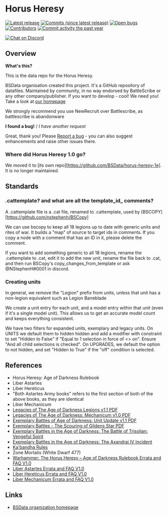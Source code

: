Horus Heresy
============

[![Latest release](https://img.shields.io/github/release/BSData/horus-heresy.svg?style=flat-square)](https://github.com/BSData/horus-heresy/releases/latest)
[![Commits (since latest release)](https://img.shields.io/github/commits-since/BSData/horus-heresy/latest.svg?style=flat-square)](https://github.com/BSData/horus-heresy/releases)
[![Open bugs](https://img.shields.io/github/issues/BSData/horus-heresy/bug.svg?style=flat-square&label=bugs)](https://github.com/BSData/horus-heresy/issues?q=is%3Aissue+is%3Aopen+label%3Abug)
[![Contributors](https://img.shields.io/github/contributors/BSData/horus-heresy.svg?style=flat-square)](https://github.com/BSData/horus-heresy/graphs/contributors)
[![Commit activity the past year](https://img.shields.io/github/commit-activity/y/BSData/horus-heresy.svg?style=flat-square)](https://github.com/BSData/horus-heresy/pulse/monthly)

[![Chat on Discord](https://img.shields.io/discord/558412685981777922.svg?logo=discord&style=popout-square)](https://www.bsdata.net/discord)



## Overview ##

__What's this?__

This is the data repo for the Horus Heresy.

BSData organisation created this project. It's a GitHub repository of datafiles.
Maintained by community, in no way endorsed by BattleScribe or any other company/publisher. If you want
to develop - cool! We need you! Take a look at [our homepage][BSData.net]

We strongly recommend you use NewRecruit over Battlescribe, as battlescribe is abandonware


__I found a bug!__ / *I have another request*

Great, thank you! Please [Report a bug][bug report] - you can also suggest enhancements and raise other issues there.

### Where did Horus Heresy 1.0 go?
We moved it to [its own repo][https://github.com/BSData/horus-heresy-1e]. It is no longer maintained.

## Standards

### .cattemplate? and what are all the template_id_ comments?
A .cattemplate file is a .cat file, renamed to .cattemplate, used by [BSCOPY][https://github.com/nstephenh/BSCopy]

We can use bscopy to keep all 18 legions up to date with generic units and rites of war.
It builds a "map" of source to target ids in comments. If you copy a node with a comment that has an ID in it,
please delete the comment. 

If you want to add something generic to all 18 legions, rename the .cattemplate to .cat, edit it to add the new unit, 
rename the file back to .cat, and then run BSCopy's copy_changes_from_template or ask @NStephenH#0001 in discord.

### Creating units

In general, we remove the "Legion" prefix from units, unless that unit has a non-legion equivalent such as Legion Baneblade

We create a unit entry for each unit, and a model entry within that unit (even if it's a single model unit).
This allows us to get an accurate model count and keeps everything consistent.

We have two filters for expanded units, exemplary and legacy units.
On UNITS we default them to hidden hidden and add a modifier with constraint to set "Hidden to False" if "Equal to 1 selection in force of <> on". Ensure "And all child selections is checked".
On UPGRADES, we default the option to not hidden, and set "Hidden to True" if the "off" condition is selected.

## References

* Horus Heresy: Age of Darkness Rulebook
* Liber Astartes
* Liber Hereticus
* "Both Astartes Army books" refers to the first section of both of the above books, as they are identical
* Liber Mechanicum
* [Legacies of The Age of Darkness Legions v1.1 PDF](https://www.warhammer-community.com/wp-content/uploads/2022/09/RZRGS5ADYjwUb7Ry.pdf)
* [Legacies of The Age of Darkness: Mechanicum v1.0 PDF](https://www.warhammer-community.com/wp-content/uploads/2022/09/WJKYil2FehoZxrD9.pdf)
* [Exemplary Battles of Age of Darkness: Unit Update v1.1 PDF](https://www.warhammer-community.com/wp-content/uploads/2022/09/n10JM7pGRr4EyfIh.pdf)
* [Exemplary Battles - The Scouring of Gildens Star PDF](https://www.warhammer-community.com/wp-content/uploads/2022/06/TLbrp4me5GEfL37Q.pdf)
* [Exemplary Battles in the Age of Darkness: The Battle of Trisolian: Vengeful Spirit](https://www.warhammer-community.com/wp-content/uploads/2022/07/6i9CeSwKmbWmzac4.pdf])
* [Exemplary Battles in the Age of Darkness: The Axandrai IV Incident](https://www.warhammer-community.com/wp-content/uploads/2022/09/3mVvZrTG9XOWeVxv.pdf) 
* [Ka'bandha Rules](https://www.warhammer-community.com/wp-content/uploads/2022/07/4uwEurgnIRQCzWHE.pdf)
* Zone Mortalis (White Dwarf 477)
* [Warhammer: The Horus Heresy – Age of Darkness Rulebook Errata and FAQ V1.0](https://www.warhammer-community.com/wp-content/uploads/2022/09/7AX0peoK6m7C7uzw.pdf)
* [Liber Astartes Errata and FAQ V1.0](https://www.warhammer-community.com/wp-content/uploads/2022/09/yq5znaB0N5sLyARr.pdf)
* [Liber Hereticus Errata and FAQ V1.0](https://www.warhammer-community.com/wp-content/uploads/2022/09/3s4WA1UGgC15iDp2.pdf)
* [Liber Mechanicum Errata and FAQ V1.0](https://www.warhammer-community.com/wp-content/uploads/2022/09/RQ0Pcrm0LJB5BwSG.pdf)

## Links ##

* [BSData organization homepage][BSData.net]

[BSData.net]: https://www.bsdata.net/
[bug report]: https://github.com/BSData/horus-heresy/issues/new/choose
